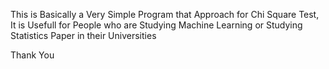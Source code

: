 This is Basically a Very Simple Program that Approach for Chi Square Test, It is Usefull for People who are Studying Machine Learning or Studying Statistics Paper in their Universities

Thank You 
